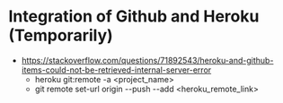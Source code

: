 # Integration of Github and Heroku (Temporarily)
- https://stackoverflow.com/questions/71892543/heroku-and-github-items-could-not-be-retrieved-internal-server-error
  - heroku git:remote -a <project_name>
  - git remote set-url origin --push --add <heroku_remote_link>

